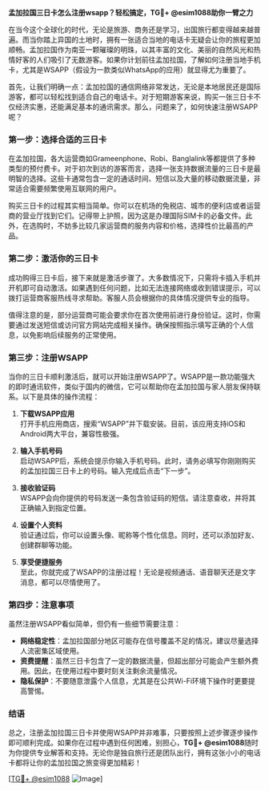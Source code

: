 **孟加拉国三日卡怎么注册wsapp？轻松搞定，TG💪+ @esim1088助你一臂之力**

在当今这个全球化的时代，无论是旅游、商务还是学习，出国旅行都变得越来越普遍。而当你踏上异国的土地时，拥有一张适合当地的电话卡无疑会让你的旅程更加顺畅。孟加拉国作为南亚一颗璀璨的明珠，以其丰富的文化、美丽的自然风光和热情好客的人们吸引了无数游客。如果你计划前往孟加拉国，了解如何注册当地手机卡，尤其是WSAPP（假设为一款类似WhatsApp的应用）就显得尤为重要了。

首先，让我们明确一点：孟加拉国的通信网络非常发达，无论是本地居民还是国际游客，都可以轻松找到适合自己的电话卡。对于短期游客来说，购买一张三日卡不仅经济实惠，还能满足基本的通讯需求。那么，问题来了，如何快速注册WSAPP呢？

### **第一步：选择合适的三日卡**

在孟加拉国，各大运营商如Grameenphone、Robi、Banglalink等都提供了多种类型的预付费卡。对于初次到访的游客而言，选择一张支持数据流量的三日卡是最明智的选择。这些卡通常包含一定的通话时间、短信以及大量的移动数据流量，非常适合需要频繁使用互联网的用户。

购买三日卡的过程其实相当简单。你可以在机场的免税店、城市的便利店或者运营商的营业厅找到它们。记得带上护照，因为这是办理国际SIM卡的必备文件。此外，在选购时，不妨多比较几家运营商的服务内容和价格，选择性价比最高的产品。

### **第二步：激活你的三日卡**

成功购得三日卡后，接下来就是激活步骤了。大多数情况下，只需将卡插入手机并开机即可自动激活。如果遇到任何问题，比如无法连接网络或收到错误提示，可以拨打运营商客服热线寻求帮助。客服人员会根据你的具体情况提供专业的指导。

值得注意的是，部分运营商可能会要求你在首次使用前进行身份验证。这时，你需要通过发送短信或访问官方网站完成相关操作。确保按照指示填写正确的个人信息，以免影响后续服务的正常使用。

### **第三步：注册WSAPP**

当你的三日卡顺利激活后，就可以开始注册WSAPP了。WSAPP是一款功能强大的即时通讯软件，类似于国内的微信，它可以帮助你在孟加拉国与家人朋友保持联系。以下是具体的操作流程：

1. **下载WSAPP应用**  
   打开手机应用商店，搜索“WSAPP”并下载安装。目前，该应用支持iOS和Android两大平台，兼容性极强。

2. **输入手机号码**  
   启动WSAPP后，系统会提示你输入手机号码。此时，请务必填写你刚刚购买的孟加拉国三日卡上的号码。输入完成后点击“下一步”。

3. **接收验证码**  
   WSAPP会向你提供的号码发送一条包含验证码的短信。请注意查收，并将其正确输入到指定位置。

4. **设置个人资料**  
   验证通过后，你可以设置头像、昵称等个性化信息。同时，还可以添加好友、创建群聊等功能。

5. **享受便捷服务**  
   至此，你就完成了WSAPP的注册过程！无论是视频通话、语音聊天还是文字消息，都可以尽情使用了。

### **第四步：注意事项**

虽然注册WSAPP看似简单，但仍有一些细节需要注意：

- **网络稳定性**：孟加拉国部分地区可能存在信号覆盖不足的情况，建议尽量选择人流密集区域使用。
- **资费提醒**：虽然三日卡包含了一定的数据流量，但超出部分可能会产生额外费用。因此，在使用过程中要时刻关注剩余流量情况。
- **隐私保护**：不要随意泄露个人信息，尤其是在公共Wi-Fi环境下操作时更要提高警惕。

### **结语**

总之，注册孟加拉国三日卡并使用WSAPP并非难事，只要按照上述步骤逐步操作即可顺利完成。如果你在过程中遇到任何困难，别担心，**TG💪+ @esim1088**随时为你提供专业解答和支持。无论你是独自旅行还是团队出行，拥有这张小小的电话卡都将让你的孟加拉国之旅变得更加精彩！

[[TG💪+ @esim1088](https://t.me/s/esim1088) ![Image](https://i.postimg.cc/4NQfJmqS/Snipaste-2025-05-13-00-14-12.png)]